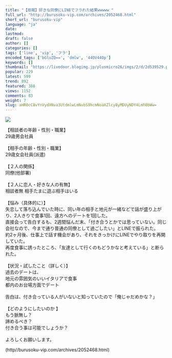 ```yaml
---
title: "【悲報】好きな同僚にLINEでフラれた結果wwwww "
full_url: "http://burusoku-vip.com/archives/2052468.html"
short_url: "burusoku-vip"
language: "ja"
date: 
lastmod: 
draft: false
author: []
categories: []
tags: ['line', 'vip', 'フラ']
encoded_tags: ['bGluZQ==', 'dmlw', '44OV44Op']
keywords: []
thumbnail: "https://livedoor.blogimg.jp/plusmicro26/imgs/2/d/2d539529.png"
popular: 229
latest: 599
trend: 892
featured: 388
views: 1152
comments: 83
weight: 7
slug: aHR0cC8vYnVydXNva3UtdmlwLmNvbS9hcmNoaXZlcy8yMDUyNDY4Lmh0bWw=
---
```


![](https://livedoor.blogimg.jp/plusmicro26/imgs/2/d/2d539529.png)

<div><p> 【相談者の年齢・性別・職業】 <br> 29歳男会社員 <br> <br> 【相手の年齢・性別・職業】 <br> 29歳女会社員(派遣) <br> <br> 【２人の関係】 <br> 同僚(他部署) <br> <br> 【２人に恋人・好きな人の有無】 <br> 相談者無 相手たまに遊ぶ相手はいる <br> <br> 【悩み（具体的に）】 <br> 失恋して落ち込んでいた時に、同い年の相手と地元が一緒などで話が盛り上がり、2人きりで食事1回、遠方へのデートを1回した。 <br> 直接会って告白するも、2週間悩んだ末、「付き合うとかでは思っていない。同じ会社なので、今まで通り普通の同僚として過ごしたい」とLINEで振られた。 <br> 約2ヶ月後、仕事上で話す機会があり、それをきっかけにLINEでやり取りを再開していた。 <br> 再度食事に誘ったところ、「友達として行くのもどうかなと考えている」と断られた。 <br> <br> 【状況・試したこと（詳しく）】 <br> 過去のデートは、 <br> 地元の雰囲気のいいイタリアで食事 <br> 都内のお台場方面でデート <br> <br> 告白は、付き合っている人がいないと知っていたので「俺じゃだめかな？」 <br> <br> 【どのようにしたいのか 】 <br> もう脈無し？ <br> 諦めるべき？ <br> 付き合う事は可能でしょうか？ <br> <br> よろしくお願いします。 </p></div>

(http//burusoku-vip.com/archives/2052468.html)
